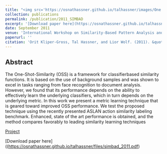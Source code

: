 ```yaml
---
title: "<img src='https://osnathassner.github.io/talhassner/images/One Shot Similarity - Icon.jpg' width='80'> One Shot Similarity Metric Learning for Action Recognition"
collection: publications
permalink: /publication/2011_SIMBAD
excerpt: '[Download paper here](https://osnathassner.github.io/talhassner/files/simbad_2011.pdf)'
date: September 2011
venue: 'International Workshop on Similarity-Based Pattern Analysis and Recognition (SIMBAD), Venice, Italy'
paperurl: ''
citation: 'Orit Kliper-Gross, Tal Hassner, and Lior Wolf. (2011). &quot;One Shot Similarity Metric Learning for Action Recognition.&quot; <i>International Workshop on Similarity-Based Pattern Analysis and Recognition (SIMBAD), Venice, Italy</i>.'
---
```


Abstract
------
The One-Shot-Similarity (OSS) is a framework for classifierbased similarity functions. It is based on the use of background samples and was shown to excel in tasks ranging from face recognition to document analysis. However, we found that its performance depends on the ability to effectively learn the underlying classifiers, which in turn depends on the underlying metric.
In this work we present a metric learning technique that is geared toward improved OSS performance. We test the proposed technique using the recently presented ASLAN action similarity labeling benchmark. Enhanced, state of the art performance is obtained, and the method compares favorably to leading similarity learning techniques


[Project](http://videolectures.net/simbad2011_kliper_gross_recognition/)

[Download paper here]((https://osnathassner.github.io/talhassner/files/simbad_2011.pdf)
